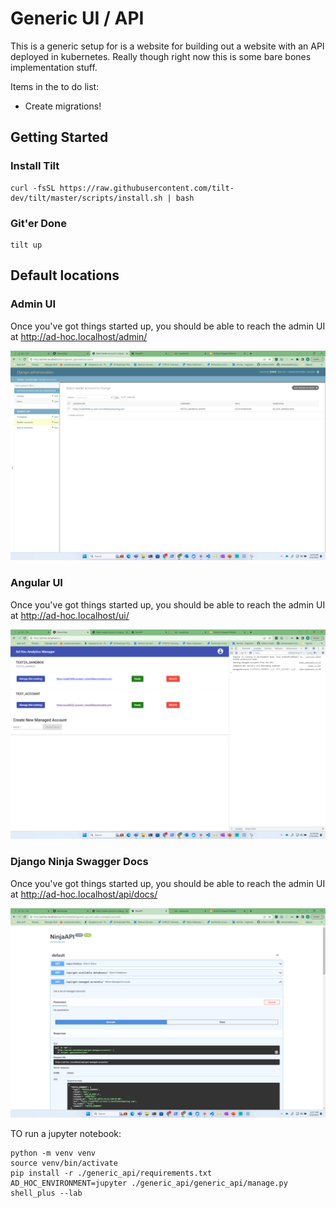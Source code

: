 # Generic UI / API

This is a generic setup for is a website for building out a website with an API deployed in kubernetes.  Really though right now this is some bare bones implementation stuff.

Items in the to do list: 

* Create migrations!

## Getting Started

### Install Tilt

```
curl -fsSL https://raw.githubusercontent.com/tilt-dev/tilt/master/scripts/install.sh | bash
```

### Git'er Done

```
tilt up
```
## Default locations

### Admin UI
Once you've got things started up, you should be able to reach the admin UI at http://ad-hoc.localhost/admin/

![Admin UI](img/admin_ui.png?raw=true)

### Angular UI
Once you've got things started up, you should be able to reach the admin UI at http://ad-hoc.localhost/ui/

![Admin UI](img/angular_ui.png?raw=true)

### Django Ninja Swagger Docs
Once you've got things started up, you should be able to reach the admin UI at http://ad-hoc.localhost/api/docs/

![Admin UI](img/api_docs.png?raw=true)


TO run a jupyter notebook: 

```
python -m venv venv
source venv/bin/activate
pip install -r ./generic_api/requirements.txt
AD_HOC_ENVIRONMENT=jupyter ./generic_api/generic_api/manage.py shell_plus --lab
```